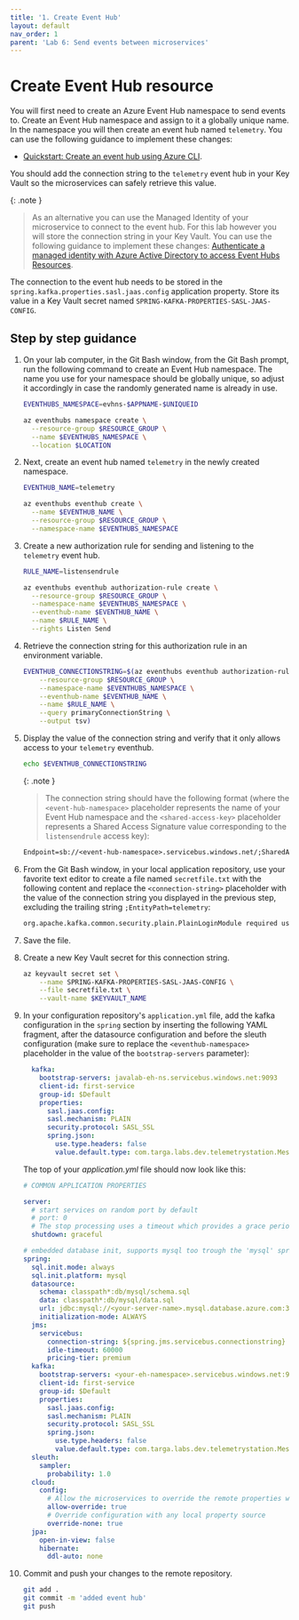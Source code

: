 ```yaml
---
title: '1. Create Event Hub'
layout: default
nav_order: 1
parent: 'Lab 6: Send events between microservices'
---
```


# Create Event Hub resource

You will first need to create an Azure Event Hub namespace to send events to. Create an Event Hub namespace and assign to it a globally unique name. In the namespace you will then create an event hub named `telemetry`. You can use the following guidance to implement these changes:

- [Quickstart: Create an event hub using Azure CLI](https://docs.microsoft.com/azure/event-hubs/event-hubs-quickstart-cli).

You should add the connection string to the `telemetry` event hub in your Key Vault so the microservices can safely retrieve this value.

{: .note }
> As an alternative you can use the Managed Identity of your microservice to connect to the event hub. For this lab however you will store the connection string in your Key Vault. You can use the following guidance to implement these changes: [Authenticate a managed identity with Azure Active Directory to access Event Hubs Resources](https://docs.microsoft.com/azure/event-hubs/authenticate-managed-identity?tabs=latest).

The connection to the event hub needs to be stored in the `spring.kafka.properties.sasl.jaas.config` application property. Store its value in a Key Vault secret named `SPRING-KAFKA-PROPERTIES-SASL-JAAS-CONFIG`.

## Step by step guidance

1. On your lab computer, in the Git Bash window, from the Git Bash prompt, run the following command to create an Event Hub namespace. The name you use for your namespace should be globally unique, so adjust it accordingly in case the randomly generated name is already in use.

   ```bash
   EVENTHUBS_NAMESPACE=evhns-$APPNAME-$UNIQUEID

   az eventhubs namespace create \
     --resource-group $RESOURCE_GROUP \
     --name $EVENTHUBS_NAMESPACE \
     --location $LOCATION
   ```

1. Next, create an event hub named `telemetry` in the newly created namespace.

   ```bash
   EVENTHUB_NAME=telemetry

   az eventhubs eventhub create \
     --name $EVENTHUB_NAME \
     --resource-group $RESOURCE_GROUP \
     --namespace-name $EVENTHUBS_NAMESPACE
   ```

1. Create a new authorization rule for sending and listening to the `telemetry` event hub.

   ```bash
   RULE_NAME=listensendrule

   az eventhubs eventhub authorization-rule create \
     --resource-group $RESOURCE_GROUP \
     --namespace-name $EVENTHUBS_NAMESPACE \
     --eventhub-name $EVENTHUB_NAME \
     --name $RULE_NAME \
     --rights Listen Send
   ```

1. Retrieve the connection string for this authorization rule in an environment variable.

   ```bash
   EVENTHUB_CONNECTIONSTRING=$(az eventhubs eventhub authorization-rule keys list \
       --resource-group $RESOURCE_GROUP \
       --namespace-name $EVENTHUBS_NAMESPACE \
       --eventhub-name $EVENTHUB_NAME \
       --name $RULE_NAME \
       --query primaryConnectionString \
       --output tsv)
   ```

1. Display the value of the connection string and verify that it only allows access to your `telemetry` eventhub.

   ```bash
   echo $EVENTHUB_CONNECTIONSTRING
   ```

   {: .note }
   > The connection string should have the following format (where the `<event-hub-namespace>` placeholder represents the name of your Event Hub namespace and the `<shared-access-key>` placeholder represents a Shared Access Signature value corresponding to the `listensendrule` access key):

   ```txt
   Endpoint=sb://<event-hub-namespace>.servicebus.windows.net/;SharedAccessKeyName=listensendrule;SharedAccessKey=<shared-access-key>;EntityPath=telemetry
   ```

1. From the Git Bash window, in your local application repository, use your favorite text editor to create a file named `secretfile.txt` with the following content and replace the `<connection-string>` placeholder with the value of the connection string you displayed in the previous step, excluding the trailing string `;EntityPath=telemetry`:

   ```txt
   org.apache.kafka.common.security.plain.PlainLoginModule required username="$ConnectionString" password="<connection-string>";
   ```

1. Save the file.

1. Create a new Key Vault secret for this connection string.

   ```bash
   az keyvault secret set \
       --name SPRING-KAFKA-PROPERTIES-SASL-JAAS-CONFIG \
       --file secretfile.txt \
       --vault-name $KEYVAULT_NAME
   ```

1. In your configuration repository's `application.yml` file, add the kafka configuration in the `spring` section by inserting the following YAML fragment, after the datasource configuration and before the sleuth configuration (make sure to replace the `<eventhub-namespace>` placeholder in the value of the `bootstrap-servers` parameter):

   ```yaml
     kafka:
       bootstrap-servers: javalab-eh-ns.servicebus.windows.net:9093
       client-id: first-service
       group-id: $Default
       properties:
         sasl.jaas.config: 
         sasl.mechanism: PLAIN
         security.protocol: SASL_SSL
         spring.json:
           use.type.headers: false
           value.default.type: com.targa.labs.dev.telemetrystation.Message
   ```

   The top of your _application.yml_ file should now look like this: 

   ```yaml
   # COMMON APPLICATION PROPERTIES
   
   server:
     # start services on random port by default
     # port: 0
     # The stop processing uses a timeout which provides a grace period during which existing requests will be allowed to complete but no new requests will be permitted
     shutdown: graceful
   
   # embedded database init, supports mysql too trough the 'mysql' spring profile
   spring:
     sql.init.mode: always
     sql.init.platform: mysql
     datasource:
       schema: classpath*:db/mysql/schema.sql
       data: classpath*:db/mysql/data.sql
       url: jdbc:mysql://<your-server-name>.mysql.database.azure.com:3306/petclinic?useSSL=true
       initialization-mode: ALWAYS
     jms:
       servicebus:
         connection-string: ${spring.jms.servicebus.connectionstring}
         idle-timeout: 60000
         pricing-tier: premium
     kafka:
       bootstrap-servers: <your-eh-namespace>.servicebus.windows.net:9093
       client-id: first-service
       group-id: $Default
       properties:
         sasl.jaas.config: 
         sasl.mechanism: PLAIN
         security.protocol: SASL_SSL
         spring.json:
           use.type.headers: false
           value.default.type: com.targa.labs.dev.telemetrystation.Message
     sleuth:
       sampler:
         probability: 1.0
     cloud:
       config:
         # Allow the microservices to override the remote properties with their own System properties or config file
         allow-override: true
         # Override configuration with any local property source
         override-none: true
     jpa:
       open-in-view: false
       hibernate:
         ddl-auto: none
   ```

1. Commit and push your changes to the remote repository.

   ```bash
   git add .
   git commit -m 'added event hub'
   git push
   ```



